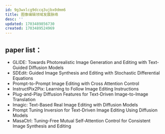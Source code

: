 ```yaml
---
id: 9g3wxlcg9dccq3ujbx0dmm6
title: 图像编辑领域发展脉络
desc: ''
updated: 1703489856730
created: 1703489524969
---
```




## paper list：

* GLIDE: Towards Photorealistic Image Generation and Editing with Text-Guided Diffusion Models
* SDEdit: Guided Image Synthesis and Editing with Stochastic Differential Equations
* Prompt-to-Prompt Image Editing with Cross Attention Control
* InstructPix2Pix: Learning to Follow Image Editing Instructions
* Plug-and-Play Diffusion Features for Text-Driven Image-to-Image Translation
* Imagic: Text-Based Real Image Editing with Diffusion Models
* Prompt Tuning Inversion for Text-Driven Image Editing Using Diffusion Models
* MasaCtrl: Tuning-Free Mutual Self-Attention Control for Consistent Image Synthesis and Editing



